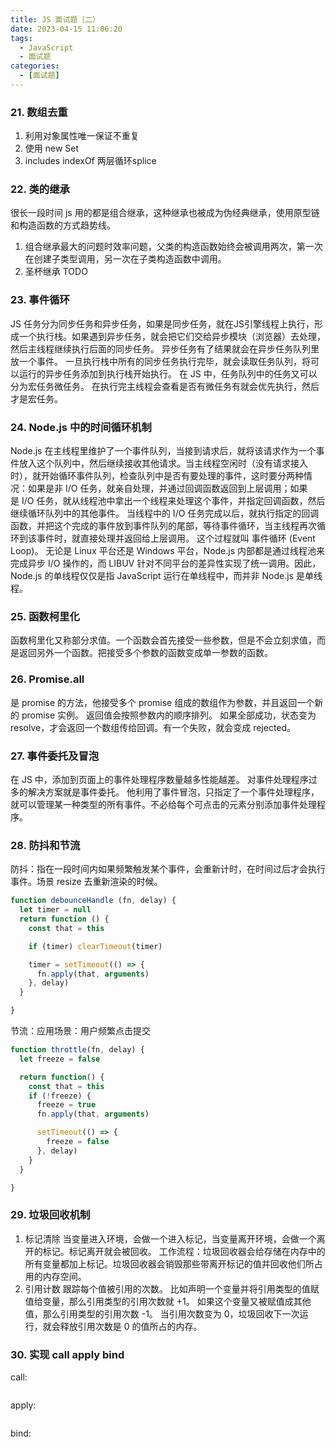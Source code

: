 ```yaml
---
title: JS 面试题（二）
date: 2023-04-15 11:06:20
tags:
  - JavaScript
  - 面试题
categories:
  - [面试题]
---
```


### 21. 数组去重
1. 利用对象属性唯一保证不重复
2. 使用 new Set
3. includes  indexOf 两层循环splice

### 22. 类的继承
很长一段时间 js 用的都是组合继承，这种继承也被成为伪经典继承，使用原型链和构造函数的方式趋势线。

1. 组合继承最大的问题时效率问题，父类的构造函数始终会被调用两次，第一次在创建子类型调用，另一次在子类构造函数中调用。
2. 圣杯继承
TODO

### 23. 事件循环
JS 任务分为同步任务和异步任务，如果是同步任务，就在JS引擎线程上执行，形成一个执行栈。如果遇到异步任务，就会把它们交给异步模块（浏览器）去处理，然后主线程继续执行后面的同步任务。
异步任务有了结果就会在异步任务队列里放一个事件。
一旦执行栈中所有的同步任务执行完毕，就会读取任务队列，将可以运行的异步任务添加到执行栈开始执行。
在 JS 中，任务队列中的任务又可以分为宏任务微任务。
在执行完主线程会查看是否有微任务有就会优先执行，然后才是宏任务。


### 24. Node.js 中的时间循环机制
Node.js 在主线程里维护了一个事件队列，当接到请求后，就将该请求作为一个事件放入这个队列中，然后继续接收其他请求。当主线程空闲时（没有请求接入时），就开始循环事件队列，检查队列中是否有要处理的事件，这时要分两种情况：如果是非 I/O 任务，就亲自处理，并通过回调函数返回到上层调用；如果是 I/O 任务，就从线程池中拿出一个线程来处理这个事件，并指定回调函数，然后继续循环队列中的其他事件。
当线程中的 I/O 任务完成以后，就执行指定的回调函数，并把这个完成的事件放到事件队列的尾部，等待事件循环，当主线程再次循环到该事件时，就直接处理并返回给上层调用。 这个过程就叫 事件循环 (Event Loop)。
无论是 Linux 平台还是 Windows 平台，Node.js 内部都是通过线程池来完成异步 I/O 操作的，而 LIBUV 针对不同平台的差异性实现了统一调用。因此，Node.js 的单线程仅仅是指 JavaScript 运行在单线程中，而并非 Node.js 是单线程。

### 25. 函数柯里化
函数柯里化又称部分求值。一个函数会首先接受一些参数，但是不会立刻求值，而是返回另外一个函数。把接受多个参数的函数变成单一参数的函数。

### 26. Promise.all
是 promise 的方法，他接受多个 promise 组成的数组作为参数，并且返回一个新的 promise 实例。
返回值会按照参数内的顺序排列。
如果全部成功，状态变为resolve，才会返回一个数组传给回调。有一个失败，就会变成 rejected。

### 27. 事件委托及冒泡
在 JS 中，添加到页面上的事件处理程序数量越多性能越差。
对事件处理程序过多的解决方案就是事件委托。
他利用了事件冒泡，只指定了一个事件处理程序，就可以管理某一种类型的所有事件。不必给每个可点击的元素分别添加事件处理程序。

### 28. 防抖和节流
防抖：指在一段时间内如果频繁触发某个事件，会重新计时，在时间过后才会执行事件。场景 resize 去重新渲染的时候。
```javascript
function debounceHandle (fn, delay) {
  let timer = null
  return function () {
    const that = this

    if (timer) clearTimeout(timer)

    timer = setTimeout(() => {
      fn.apply(that, arguments)
    }, delay)
  }

}
```
节流：应用场景：用户频繁点击提交
```javascript
function throttle(fn, delay) {
  let freeze = false

  return function() {
    const that = this
    if (!freeze) {
      freeze = true
      fn.apply(that, arguments)

      setTimeout(() => {
        freeze = false
      }, delay)
    }
  }

}
```

### 29. 垃圾回收机制
1. 标记清除
   当变量进入环境，会做一个进入标记，当变量离开环境，会做一个离开的标记。标记离开就会被回收。
   工作流程：垃圾回收器会给存储在内存中的所有变量都加上标记。垃圾回收器会销毁那些带离开标记的值并回收他们所占用的内存空间。
2. 引用计数
   跟踪每个值被引用的次数。
   比如声明一个变量并将引用类型的值赋值给变量，那么引用类型的引用次数就 +1。
   如果这个变量又被赋值成其他值，那么引用类型的引用次数 -1。
   当引用次数变为 0，垃圾回收下一次运行，就会释放引用次数是 0 的值所占的内存。

### 30. 实现 call apply bind
call:
```javaScript

```
apply:
```javaScript

```
bind:
```javaScript

```
